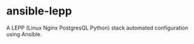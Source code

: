 # ansible-lepp

A LEPP (Linux Nginx PostgresQL Python) stack automated configuration using Ansible.

